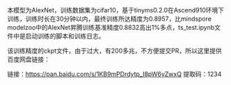 本模型为AlexNet，训练数据集为cifar10，基于tinyms0.2.0在Ascend910环境下训练，训练时长在30分钟以内，最终训练所达精度为0.8957，比mindspore modelzoo中的AlexNet昇腾训练基准精度0.8832高出1%多点，ts_test.ipynb文件中是启动训练的脚本和训练日志。

该训练精度的ckpt文件，由于过大，有200多兆，不方便提交PR，所以这里提供百度网盘链接：

链接：https://pan.baidu.com/s/1KB9mPDrdytp_I8pW6yZwxQ 
提取码：1234